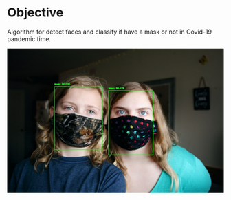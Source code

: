 # Objective

Algorithm for detect faces and classify if have a mask or not in Covid-19 pandemic time.

<p align="center"> 
    <img src="https://github.com/yalonzo/mask_classifier_covid-19/blob/master/example_classified.jpg?raw=true" alt="Resultado">
</p>

